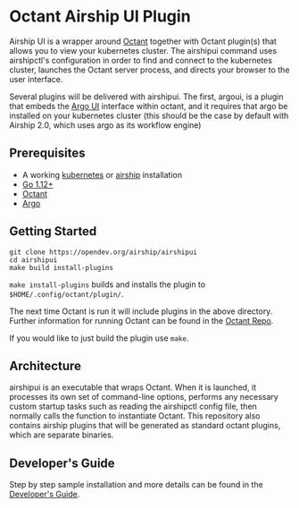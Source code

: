 # Octant Airship UI Plugin

Airship UI is a wrapper around [Octant](https://github.com/vmware/octant) together with Octant plugin(s) that allows you to view your kubernetes cluster.  The airshipui command uses airshipctl's configuration in order to find and connect to the kubernetes cluster, launches the Octant server process, and directs your browser to the user interface.

Several plugins will be delivered with airshipui. The first, argoui, is a plugin that embeds the [Argo UI](https://github.com/argoproj/argo-ui) interface within octant, and it requires that argo be installed on your kubernetes cluster (this should be the case by default with Airship 2.0, which uses argo as its workflow engine)


## Prerequisites

- A working [kubernetes](https://kubernetes.io/) or [airship](https://wiki.openstack.org/wiki/Airship) installation
- [Go 1.12+](https://golang.org/dl/)
- [Octant](https://github.com/vmware-tanzu/octant)
- [Argo](https://github.com/argoproj/argo/blob/master/README.md)


## Getting Started

```
git clone https://opendev.org/airship/airshipui
cd airshipui
make build install-plugins
```

`make install-plugins` builds and installs the plugin to
`$HOME/.config/octant/plugin/`.

The next time Octant is run it will include plugins in the above directory.
Further information for running Octant can be found in the
[Octant Repo](https://github.com/vmware/octant).

If you would like to just build the plugin use `make`.

## Architecture

airshipui is an executable that wraps Octant.  When it is launched, it processes its own set of command-line options, performs any
necessary custom startup tasks such as reading the airshipctl config file, then normally calls the function to instantiate Octant.
This repository also contains airship plugins that will be generated as standard octant plugins, which are separate binaries.

## Developer's Guide

Step by step sample installation and more details can be found in the [Developer's Guide](DevelopersGuide.md).